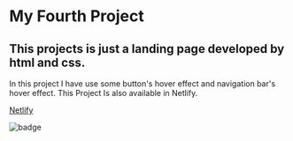 # My Fourth Project

## This projects is just a landing page developed by html and css.

In this project I have use some button's hover effect and navigation bar's hover effect.
This Project Is also available in Netlify.

[Netlify]()

![badge](https://img.shields.io/badge/Live--Class-Project4-success)